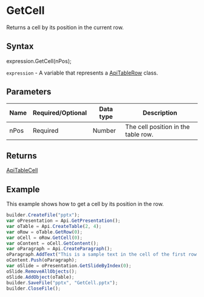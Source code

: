 # GetCell

Returns a cell by its position in the current row.

## Syntax

expression.GetCell(nPos);

`expression` - A variable that represents a [ApiTableRow](../ApiTableRow.md) class.

## Parameters

| **Name** | **Required/Optional** | **Data type** | **Description** |
| ------------- | ------------- | ------------- | ------------- |
| nPos | Required | Number | The cell position in the table row. |

## Returns

[ApiTableCell](../../ApiTableCell/ApiTableCell.md)

## Example

This example shows how to get a cell by its position in the row.

```javascript
builder.CreateFile("pptx");
var oPresentation = Api.GetPresentation();
var oTable = Api.CreateTable(2, 4);
var oRow = oTable.GetRow(0);
var oCell = oRow.GetCell(0);
var oContent = oCell.GetContent();
var oParagraph = Api.CreateParagraph();
oParagraph.AddText("This is a sample text in the cell of the first row.");
oContent.Push(oParagraph);
var oSlide = oPresentation.GetSlideByIndex(0);
oSlide.RemoveAllObjects();
oSlide.AddObject(oTable);
builder.SaveFile("pptx", "GetCell.pptx");
builder.CloseFile();
```